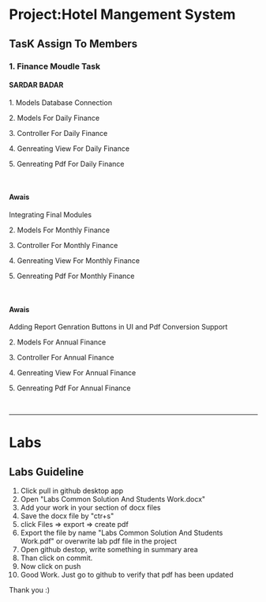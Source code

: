 <h1>Project:Hotel Mangement System</h1>

<h2>TasK Assign To Members</h2>
<h3>1. Finance Moudle Task</h3>
<h4> SARDAR BADAR</h4>
<p> 1. Models Database Connection</p>
<p> 2. Models For Daily Finance</p>
<p> 3. Controller For Daily Finance</p>
<p> 4. Genreating View For Daily Finance</p>
<p> 5. Genreating Pdf For Daily Finance</p>
</br>
<h4>Awais</h4>
<p>Integrating Final Modules </p>
<p> 2. Models For Monthly Finance</p>
<p> 3. Controller For Monthly Finance</p>
<p> 4. Genreating View For Monthly Finance</p>
<p> 5. Genreating Pdf For Monthly Finance</p>
</br>
<h4>Awais</h4>
<p>Adding Report Genration Buttons in UI and Pdf Conversion Support </p>
<p> 2. Models For Annual Finance</p>
<p> 3. Controller For Annual Finance</p>
<p> 4. Genreating View For Annual Finance</p>
<p> 5. Genreating Pdf For Annual Finance</p>
<br />
<hr />


<h1> Labs</h1>
<h2>Labs Guideline</h2>
 <ol>
  <li>
 Click pull in github desktop app</li>
  <li>Open "Labs Common Solution And Students Work.docx" 
</li>
  <li>Add your work in your section of docx files
</li>
    <li>Save the docx file by "ctr+s"</li>
  <li> click Files => export => create pdf</li>
  <li>Export the file by name "Labs Common Solution And Students Work.pdf" or overwrite lab pdf file in the project
</li>
    <li>Open github destop, write something in summary area</li>
  <li>Than click on commit.</li>
    <li>Now click on push</li>
  <li> Good Work. Just go to github to verify that pdf has been updated</li>
</ol> 

Thank you :)

